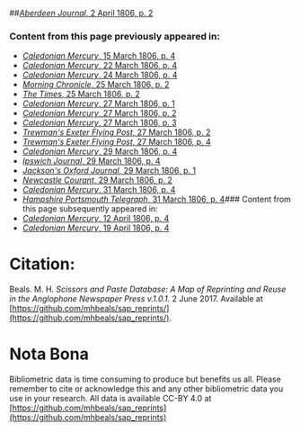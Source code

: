 ##[*Aberdeen Journal*, 2 April 1806, p. 2](https://mhbeals.github.io/sap_html/Aberdeen-Journal/Aberdeen-Journal-2-April-1806-p-2)

### Content from this page previously appeared in:
+ [*Caledonian Mercury*, 15 March 1806, p. 4](https://mhbeals.github.io/sap_html/Caledonian-Mercury/Caledonian-Mercury-15-March-1806-p-4)
+ [*Caledonian Mercury*, 22 March 1806, p. 4](https://mhbeals.github.io/sap_html/Caledonian-Mercury/Caledonian-Mercury-22-March-1806-p-4)
+ [*Caledonian Mercury*, 24 March 1806, p. 4](https://mhbeals.github.io/sap_html/Caledonian-Mercury/Caledonian-Mercury-24-March-1806-p-4)
+ [*Morning Chronicle*, 25 March 1806, p. 2](https://mhbeals.github.io/sap_html/Morning-Chronicle/Morning-Chronicle-25-March-1806-p-2)
+ [*The Times*, 25 March 1806, p. 2](https://mhbeals.github.io/sap_html/The-Times/The-Times-25-March-1806-p-2)
+ [*Caledonian Mercury*, 27 March 1806, p. 1](https://mhbeals.github.io/sap_html/Caledonian-Mercury/Caledonian-Mercury-27-March-1806-p-1)
+ [*Caledonian Mercury*, 27 March 1806, p. 2](https://mhbeals.github.io/sap_html/Caledonian-Mercury/Caledonian-Mercury-27-March-1806-p-2)
+ [*Caledonian Mercury*, 27 March 1806, p. 3](https://mhbeals.github.io/sap_html/Caledonian-Mercury/Caledonian-Mercury-27-March-1806-p-3)
+ [*Trewman's Exeter Flying Post*, 27 March 1806, p. 2](https://mhbeals.github.io/sap_html/Trewman's-Exeter-Flying-Post/Trewman's-Exeter-Flying-Post-27-March-1806-p-2)
+ [*Trewman's Exeter Flying Post*, 27 March 1806, p. 4](https://mhbeals.github.io/sap_html/Trewman's-Exeter-Flying-Post/Trewman's-Exeter-Flying-Post-27-March-1806-p-4)
+ [*Caledonian Mercury*, 29 March 1806, p. 4](https://mhbeals.github.io/sap_html/Caledonian-Mercury/Caledonian-Mercury-29-March-1806-p-4)
+ [*Ipswich Journal*, 29 March 1806, p. 4](https://mhbeals.github.io/sap_html/Ipswich-Journal/Ipswich-Journal-29-March-1806-p-4)
+ [*Jackson's Oxford Journal*, 29 March 1806, p. 1](https://mhbeals.github.io/sap_html/Jackson's-Oxford-Journal/Jackson's-Oxford-Journal-29-March-1806-p-1)
+ [*Newcastle Courant*, 29 March 1806, p. 2](https://mhbeals.github.io/sap_html/Newcastle-Courant/Newcastle-Courant-29-March-1806-p-2)
+ [*Caledonian Mercury*, 31 March 1806, p. 4](https://mhbeals.github.io/sap_html/Caledonian-Mercury/Caledonian-Mercury-31-March-1806-p-4)
+ [*Hampshire Portsmouth Telegraph*, 31 March 1806, p. 4](https://mhbeals.github.io/sap_html/Hampshire-Portsmouth-Telegraph/Hampshire-Portsmouth-Telegraph-31-March-1806-p-4)### Content from this page subsequently appeared in:
+ [*Caledonian Mercury*, 12 April 1806, p. 4](https://mhbeals.github.io/sap_html/Caledonian-Mercury/Caledonian-Mercury-12-April-1806-p-4)
+ [*Caledonian Mercury*, 19 April 1806, p. 4](https://mhbeals.github.io/sap_html/Caledonian-Mercury/Caledonian-Mercury-19-April-1806-p-4)
                    
# Citation: 

Beals. M. H. *Scissors and Paste Database: A Map of Reprinting and Reuse in the Anglophone Newspaper Press v.1.0.1.* 2 June 2017. Available at [https://github.com/mhbeals/sap_reprints/](https://github.com/mhbeals/sap_reprints/). 
                    
# Nota Bona

Bibliometric data is time consuming to produce but benefits us all. Please remember to cite or acknowledge this and any other bibliometric data you use in your research. All data is available CC-BY 4.0 at [https://github.com/mhbeals/sap_reprints](https://github.com/mhbeals/sap_reprints)